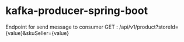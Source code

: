 # kafka-producer-spring-boot

Endpoint for send message to consumer
GET : /api/v1/product?storeId={value}&skuSeller={value}
